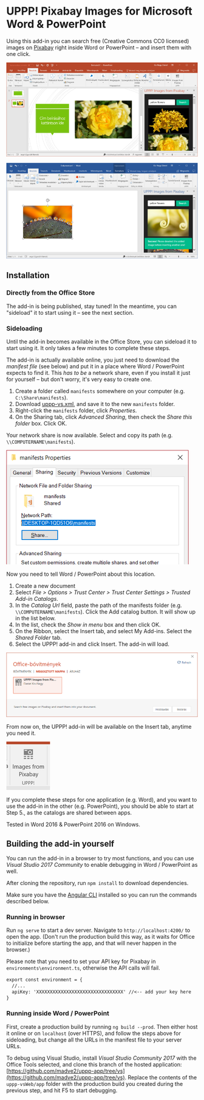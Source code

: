 # UPPP! Pixabay Images for Microsoft Word & PowerPoint

Using this add-in you can search free (Creative Commons CC0 licensed) images on [Pixabay](https://pixabay.com) right inside Word or PowerPoint – and insert them with one click.

![UPPP! Screenshot inside PowerPoint](readme-img/screenshot-powerpoint.png)

![UPPP! Screenshot inside Word](readme-img/screenshot-word.png)

## Installation

### Directly from the Office Store

The add-in is being published, stay tuned! In the meantime, you can "sideload" it to start using it – see the next section.

### Sideloading

Until the add-in becomes available in the Office Store, you can sideload it to start using it. It only takes a few minutes to complete these steps.

The add-in is actually available online, you just need to download the _manifest file_ (see below) and put it in a place where Word / PowerPoint expects to find it. This _has to be_ a network share, even if you install it just for yourself – but don't worry, it's very easy to create one.

1. Create a folder called `manifests` somewhere on your computer (e.g. `C:\Share\manifests`).
2. Download [uppp-vs.xml](https://raw.githubusercontent.com/madve2/uppp-pixabay-for-office/master/uppp-vs.xml), and save it to the new `manifests` folder.
3. Right-click the `manifests` folder, click *Properties*.
4. On the Sharing tab, click *Advanced Sharing*, then check the *Share this folder* box. Click OK.

Your network share is now available. Select and copy its path (e.g. `\\COMPUTERNAME\manifests`).

![The path of the network share as seen in the Properties window of the folder](readme-img/share-path.png)

Now you need to tell Word / PowerPoint about this location.

1. Create a new document
2. Select *File > Options > Trust Center > Trust Center Settings > Trusted Add-in Catalogs*.
3. In the *Catalog Url* field, paste the path of the manifests folder (e.g. `\\COMPUTERNAME\manifests`). Click the Add catalog button. It will show up in the list below.
4. In the list, check the *Show in menu* box and then click OK.
5. On the Ribbon, select the Insert tab, and select My Add-ins. Select the *Shared Folder* tab.
6. Select the UPPP! add-in and click Insert. The add-in will load.

![My Add-ins](readme-img/addins.png)

From now on, the UPPP! add-in will be available on the Insert tab, anytime you need it.

![The UPPP! icon as seen on the Ribbon](readme-img/ribbon-button.png)

If you complete these steps for one application (e.g. Word), and you want to use the add-in in the other (e.g. PowerPoint), you should be able to start at Step 5., as the catalogs are shared between apps.

Tested in Word 2016 & PowerPoint 2016 on Windows.

## Building the add-in yourself

You can run the add-in in a browser to try most functions, and you can use *Visual Studio 2017 Community* to enable debugging in Word / PowerPoint as well.

After cloning the repository, run `npm install` to download dependencies.

Make sure you have the [Angular CLI](https://github.com/angular/angular-cli) installed so you can run the commands described below.

### Running in browser

Run `ng serve` to start a dev server. Navigate to `http://localhost:4200/` to open the app. (Don't run the production build this way, as it waits for Office to initialize before starting the app, and that will never happen in the browser.)

Please note that you need to set your API key for Pixabay in `environments\environment.ts`, otherwise the API calls will fail.

```
export const environment = {
  //...
  apiKey: 'XXXXXXXXXXXXXXXXXXXXXXXXXXXXXXXX' //<-- add your key here
}
```

### Running inside Word / PowerPoint

First, create a production build by running `ng build --prod`. Then either host it online or on `localhost` (over HTTPS), and follow the steps above for sideloading, but change all the URLs in the manifest file to your server URLs.

To debug using Visual Studio, install *Visual Studio Community 2017* with the Office Tools selected, and clone this branch of the hosted application: [https://github.com/madve2/uppp-app/tree/vs](https://github.com/madve2/uppp-app/tree/vs). Replace the contents of the `uppp-vsWeb/app` folder with the production build you created during the previous step, and hit F5 to start debugging.